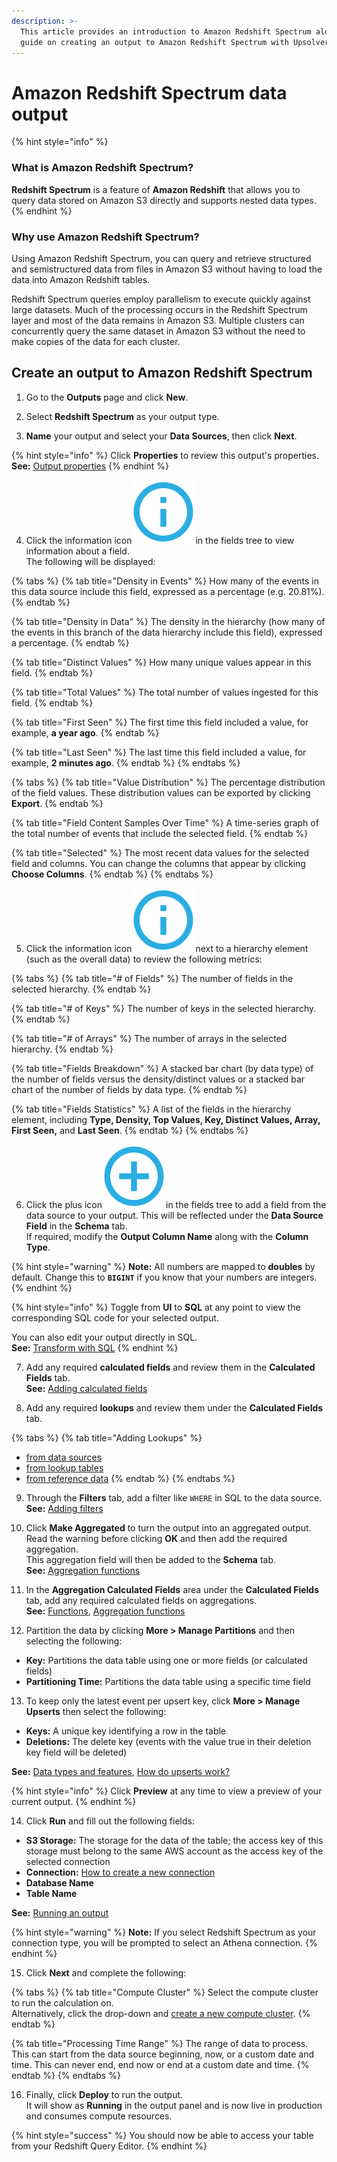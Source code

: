 ```yaml
---
description: >-
  This article provides an introduction to Amazon Redshift Spectrum along with a
  guide on creating an output to Amazon Redshift Spectrum with Upsolver.
---
```


# Amazon Redshift Spectrum data output

{% hint style="info" %}
### What is Amazon Redshift Spectrum?

**Redshift Spectrum** is a feature of **Amazon Redshift** that allows you to query data stored on Amazon S3 directly and supports nested data types.
{% endhint %}

### Why use Amazon Redshift Spectrum?

Using Amazon Redshift Spectrum, you can query and retrieve structured and semistructured data from files in Amazon S3 without having to load the data into Amazon Redshift tables. 

Redshift Spectrum queries employ parallelism to execute quickly against large datasets. Much of the processing occurs in the Redshift Spectrum layer and most of the data remains in Amazon S3. Multiple clusters can concurrently query the same dataset in Amazon S3 without the need to make copies of the data for each cluster.

## Create an output to Amazon Redshift Spectrum

1. Go to the **Outputs** page and click **New**.

2. Select **Redshift Spectrum** as your output type.

3. **Name** your output and select your **Data Sources**, then click **Next**.

{% hint style="info" %}
Click **Properties** to review this output's properties.  
**See:** [Output properties](../../../data-transformation-ui/creating-an-output/modifying-the-output-properties/)
{% endhint %}

4. Click the information icon![](../../../../.gitbook/assets/image%20%283%29.png)in the fields tree to view information about a field.   
The following will be displayed:

{% tabs %}
{% tab title="Density in Events" %}
How many of the events in this data source include this field, expressed as a percentage \(e.g. 20.81%\).
{% endtab %}

{% tab title="Density in Data" %}
The density in the hierarchy \(how many of the events in this branch of the data hierarchy include this field\), expressed a percentage.
{% endtab %}

{% tab title="Distinct Values" %}
How many unique values appear in this field.
{% endtab %}

{% tab title="Total Values" %}
The total number of values ingested for this field.
{% endtab %}

{% tab title="First Seen" %}
The first time this field included a value, for example, **a year ago**.
{% endtab %}

{% tab title="Last Seen" %}
The last time this field included a value, for example, **2 minutes ago**.
{% endtab %}
{% endtabs %}

{% tabs %}
{% tab title="Value Distribution" %}
The percentage distribution of the field values. These distribution values can be exported by clicking **Export**.
{% endtab %}

{% tab title="Field Content Samples Over Time" %}
A time-series graph of the total number of events that include the selected field.
{% endtab %}

{% tab title="Selected" %}
The most recent data values for the selected field and columns. You can change the columns that appear by clicking **Choose Columns**.
{% endtab %}
{% endtabs %}

5. Click the information icon![](../../../../.gitbook/assets/image%20%283%29.png)next to a hierarchy element \(such as the overall data\) to review the following metrics:

{% tabs %}
{% tab title="\# of Fields" %}
The number of fields in the selected hierarchy.
{% endtab %}

{% tab title="\# of Keys" %}
The number of keys in the selected hierarchy.
{% endtab %}

{% tab title="\# of Arrays" %}
The number of arrays in the selected hierarchy.
{% endtab %}

{% tab title="Fields Breakdown" %}
A stacked bar chart \(by data type\) of the number of fields versus the density/distinct values or a stacked bar chart of the number of fields by data type.
{% endtab %}

{% tab title="Fields Statistics" %}
A list of the fields in the hierarchy element, including **Type, Density, Top Values, Key, Distinct Values, Array, First Seen,** and **Last Seen**.
{% endtab %}
{% endtabs %}

6. Click the plus icon![](../../../../.gitbook/assets/screen-shot-2020-08-13-at-5.06.39-pm.png)in the fields tree to add a field from the data source to your output. This will be reflected under the **Data Source Field** in the **Schema** tab.   
If required, modify the **Output Column Name** along with the **Column Type**.

{% hint style="warning" %}
**Note:** All numbers are mapped to **doubles** by default. Change this to **`BIGINT`** if you know that your numbers are integers.
{% endhint %}

{% hint style="info" %}
Toggle from **UI** to **SQL** at any point to view the corresponding SQL code for your selected output.

You can also edit your output directly in SQL.  
**See:** [Transform with SQL](../../../data-transformation-ui/creating-an-output/modifying-the-output-in-sql/)
{% endhint %}

7. Add any required **calculated fields** and review them in the **Calculated Fields** tab.  
 **See:** [Adding calculated fields](../../../data-transformation-ui/creating-an-output/adding-calculated-fields.md)

8. Add any required **lookups** and review them under the **Calculated Fields** tab. 

{% tabs %}
{% tab title="Adding Lookups" %}
* [from data sources](../../../data-transformation-ui/creating-an-output/add-lookups/adding-lookups-from-data-sources.md)
* [from lookup tables](../../../data-transformation-ui/creating-an-output/add-lookups/adding-lookups-from-lookup-tables.md)
* [from reference data](../../../data-transformation-ui/creating-an-output/add-lookups/adding-lookups-from-reference-data.md)
{% endtab %}
{% endtabs %}

9. Through the **Filters** tab, add a filter like `WHERE` in SQL to the data source.  
**See:** [Adding filters](../../../data-transformation-ui/creating-an-output/adding-filters.md)

10. Click **Make Aggregated** to turn the output into an aggregated output.   
Read the warning before clicking **OK** and then add the required aggregation.   
This aggregation field will then be added to the **Schema** tab.   
**See:** [Aggregation functions](../../../../getting-started/glossary/language-guide/functions/aggregation-functions.md)

11. In the **Aggregation Calculated Fields** area under the **Calculated Fields** tab, add any required calculated fields on aggregations.   
**See:** [Functions](../../../../getting-started/glossary/language-guide/functions/), [Aggregation functions](../../../../getting-started/glossary/language-guide/functions/aggregation-functions.md)

12. Partition the data by clicking **More &gt; Manage Partitions** and then selecting the following:

* **Key:** Partitions the data table using one or more fields \(or calculated fields\)
* **Partitioning Time:** Partitions the data table using a specific time field

13. To keep only the latest event per upsert key, click **More &gt; Manage Upserts** then select the following:

* **Keys:** A unique key identifying a row in the table
* **Deletions:** The delete key \(events with the value true in their deletion key field will be deleted\)

**See:** [Data types and features](../../../../getting-started/glossary/data-types-and-features.md), [How do upserts work?](../../../../getting-started/tutorials-and-faq/faq.md#how-do-upserts-work)

{% hint style="info" %}
Click **Preview** at any time to view a preview of your current output.
{% endhint %}

14. Click **Run** and fill out the following fields:

* **S3 Storage:** The storage for the data of the table; the access key of this storage must belong to the same AWS account as the access key of the selected connection
* **Connection:** [How to create a new connection](../../../../administration/connections/)
* **Database Name**
* **Table Name**

**See:** [Running an output](../../../data-transformation-ui/running-an-output.md)

{% hint style="warning" %}
**Note:** If you select Redshift Spectrum as your connection type, you will be prompted to select an Athena connection.
{% endhint %}

15. Click **Next** and complete the following:

{% tabs %}
{% tab title="Compute Cluster" %}
Select the compute cluster to run the calculation on.  
Alternatively, click the drop-down and [create a new compute cluster](../../../../administration/managing-clusters/#adding-a-compute-cluster).
{% endtab %}

{% tab title="Processing Time Range" %}
The range of data to process.   
This can start from the data source beginning, now, or a custom date and time. This can never end, end now or end at a custom date and time.
{% endtab %}
{% endtabs %}

16. Finally, click **Deploy** to run the output.   
 It will show as **Running** in the output panel and is now live in production and consumes compute resources.

{% hint style="success" %}
You should now be able to access your table from your Redshift Query Editor.
{% endhint %}

